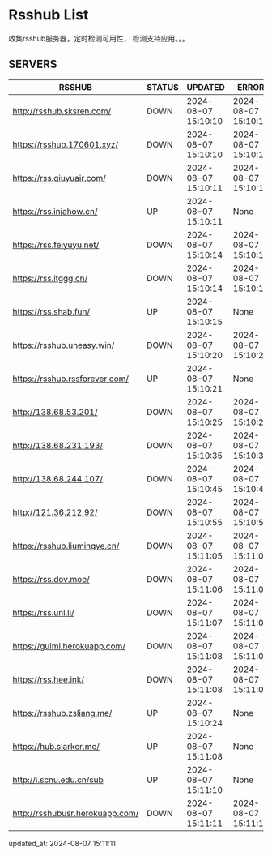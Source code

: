 # Rsshub List

收集rsshub服务器，定时检测可用性， 检测支持应用。。。


## SERVERS

|  RSSHUB   | STATUS  | UPDATED  | ERROR  | TWITTER |  
|  ----  | ----  | ----  | ----  | ---- |  
| http://rsshub.sksren.com/ | DOWN | 2024-08-07 15:10:10 | 2024-08-07 15:10:10 |  
| https://rsshub.170601.xyz/ | DOWN | 2024-08-07 15:10:10 | 2024-08-07 15:10:10 |  
| https://rss.qiuyuair.com/ | DOWN | 2024-08-07 15:10:11 | 2024-08-07 15:10:11 |  
| https://rss.injahow.cn/ | UP | 2024-08-07 15:10:11 | None ||  
| https://rss.feiyuyu.net/ | DOWN | 2024-08-07 15:10:14 | 2024-08-07 15:10:14 |  
| https://rss.itggg.cn/ | DOWN | 2024-08-07 15:10:14 | 2024-08-07 15:10:14 |  
| https://rss.shab.fun/ | UP | 2024-08-07 15:10:15 | None ||  
| https://rsshub.uneasy.win/ | DOWN | 2024-08-07 15:10:20 | 2024-08-07 15:10:20 |  
| https://rsshub.rssforever.com/ | UP | 2024-08-07 15:10:21 | None ||  
| http://138.68.53.201/ | DOWN | 2024-08-07 15:10:25 | 2024-08-07 15:10:25 |  
| http://138.68.231.193/ | DOWN | 2024-08-07 15:10:35 | 2024-08-07 15:10:35 |  
| http://138.68.244.107/ | DOWN | 2024-08-07 15:10:45 | 2024-08-07 15:10:45 |  
| http://121.36.212.92/ | DOWN | 2024-08-07 15:10:55 | 2024-08-07 15:10:55 |  
| https://rsshub.liumingye.cn/ | DOWN | 2024-08-07 15:11:05 | 2024-08-07 15:11:05 |  
| https://rss.dov.moe/ | DOWN | 2024-08-07 15:11:06 | 2024-08-07 15:11:06 |  
| https://rss.unl.li/ | DOWN | 2024-08-07 15:11:07 | 2024-08-07 15:11:07 |  
| https://guimi.herokuapp.com/ | DOWN | 2024-08-07 15:11:08 | 2024-08-07 15:11:08 |  
| https://rss.hee.ink/ | DOWN | 2024-08-07 15:11:08 | 2024-08-07 15:11:08 |  
| https://rsshub.zsliang.me/ | UP | 2024-08-07 15:10:24 | None |OK|  
| https://hub.slarker.me/ | UP | 2024-08-07 15:11:08 | None ||  
| http://i.scnu.edu.cn/sub | UP | 2024-08-07 15:11:10 | None ||  
| http://rsshubusr.herokuapp.com/ | DOWN | 2024-08-07 15:11:11 | 2024-08-07 15:11:11 |  
  

updated_at: 2024-08-07 15:11:11  
